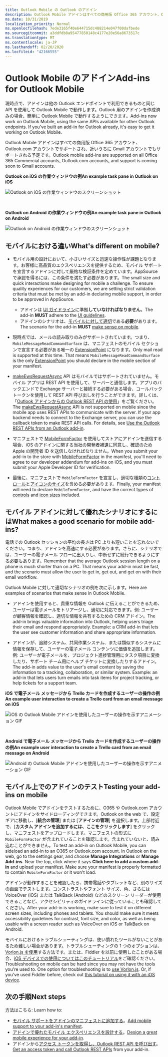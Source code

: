 ```yaml
---
title: Outlook Mobile の Outlook のアドイン
description: Outlook Mobile アドインはすべての商用版 Office 365 アカウント、Outlook.com アカウントでサポートされ、近いうちに Gmail アカウントでもサポートされる予定です。
ms.date: 10/31/2019
localization_priority: Normal
ms.openlocfilehash: 7ede3165f40e644715dc488214e047f00dafbede
ms.sourcegitcommit: a3ddfdb8a95477850148c4177e20e56a8673517c
ms.translationtype: MT
ms.contentlocale: ja-JP
ms.lasthandoff: 02/20/2020
ms.locfileid: "42166555"
---
```

# <a name="add-ins-for-outlook-mobile"></a><span data-ttu-id="0b43e-103">Outlook Mobile のアドイン</span><span class="sxs-lookup"><span data-stu-id="0b43e-103">Add-ins for Outlook Mobile</span></span>

<span data-ttu-id="0b43e-p101">現時点で、アドインは他の Outlook エンドポイントで利用できるものと同じ API を使用して Outlook Mobile で動作します。Outlook 用のアドインを作成済みの場合、簡単に Outlook Mobile で動作するようにできます。</span><span class="sxs-lookup"><span data-stu-id="0b43e-p101">Add-ins now work on Outlook Mobile, using the same APIs available for other Outlook endpoints. If you've built an add-in for Outlook already, it's easy to get it working on Outlook Mobile.</span></span>

<span data-ttu-id="0b43e-106">Outlook Mobile アドインはすべての商用版 Office 365 アカウント、Outlook.com アカウントでサポートされ、近いうちに Gmail アカウントでもサポートされる予定です。</span><span class="sxs-lookup"><span data-stu-id="0b43e-106">Outlook mobile add-ins are supported on all Office 365 Commercial accounts, Outlook.com accounts, and support is coming soon to Gmail accounts.</span></span>

<span data-ttu-id="0b43e-107">**Outlook on iOS の作業ウィンドウの例**</span><span class="sxs-lookup"><span data-stu-id="0b43e-107">**An example task pane in Outlook on iOS**</span></span>

![Outlook on iOS の作業ウィンドウのスクリーンショット](../images/outlook-mobile-addin-taskpane.png)

<br/>

<span data-ttu-id="0b43e-109">**Outlook on Android の作業ウィンドウの例**</span><span class="sxs-lookup"><span data-stu-id="0b43e-109">**An example task pane in Outlook on Android**</span></span>

![Outlook on Android の作業ウィンドウのスクリーンショット](../images/outlook-mobile-addin-taskpane-android.png)

## <a name="whats-different-on-mobile"></a><span data-ttu-id="0b43e-111">モバイルにおける違い</span><span class="sxs-lookup"><span data-stu-id="0b43e-111">What's different on mobile?</span></span>

- <span data-ttu-id="0b43e-p102">モバイル用の設計において、小さいサイズと迅速な操作性が課題となります。お客様に高品質のエクスペリエンスを提供するため、モバイル サポートを宣言するアドインに対して厳格な検証条件を定めています。AppSource で承認を得るには、この条件を満たす必要があります。</span><span class="sxs-lookup"><span data-stu-id="0b43e-p102">The small size and quick interactions make designing for mobile a challenge. To ensure quality experiences for our customers, we are setting strict validation criteria that must be met by an add-in declaring mobile support, in order to be approved in AppSource.</span></span>
    - <span data-ttu-id="0b43e-114">アドインは [UI ガイドライン](outlook-addin-design.md)に準拠**していなければなりません**。</span><span class="sxs-lookup"><span data-stu-id="0b43e-114">The add-in **MUST** adhere to the [UI guidelines](outlook-addin-design.md).</span></span>
    - <span data-ttu-id="0b43e-115">アドインのシナリオは、[モバイルに対して適切](#what-makes-a-good-scenario-for-mobile-add-ins)である**必要**があります。</span><span class="sxs-lookup"><span data-stu-id="0b43e-115">The scenario for the add-in **MUST** [make sense on mobile](#what-makes-a-good-scenario-for-mobile-add-ins).</span></span>

- <span data-ttu-id="0b43e-p103">現時点では、メールの読み取りのみがサポートされています。つまり、`MobileMessageReadCommandSurface` は、マニフェストのモバイル セクションで宣言する必要がある唯一の [ExtensionPoint](../reference/manifest/extensionpoint.md) になります。</span><span class="sxs-lookup"><span data-stu-id="0b43e-p103">Only mail read is supported at this time. That means `MobileMessageReadCommandSurface` is the only [ExtensionPoint](../reference/manifest/extensionpoint.md) you should declare in the mobile section of your manifest.</span></span>

- <span data-ttu-id="0b43e-p104">[makeEwsRequestAsync](../reference/objectmodel/preview-requirement-set/office.context.mailbox.md#methods) API はモバイルではサポートされていません。モバイル アプリは REST API を使用して、サーバーと通信します。アプリのバックエンドで Exchange サーバーと接続する必要がある場合、コールバック トークンを使用して REST API 呼び出しを行うことができます。詳しくは、「[Outlook アドインからの Outlook REST API の使用](use-rest-api.md)」をご覧ください。</span><span class="sxs-lookup"><span data-stu-id="0b43e-p104">The [makeEwsRequestAsync](../reference/objectmodel/preview-requirement-set/office.context.mailbox.md#methods) API is not supported on mobile since the mobile app uses REST APIs to communicate with the server. If your app backend needs to connect to the Exchange server, you can use the callback token to make REST API calls. For details, see [Use the Outlook REST APIs from an Outlook add-in](use-rest-api.md).</span></span>

- <span data-ttu-id="0b43e-121">マニフェストで [MobileFormFactor](../reference/manifest/mobileformfactor.md) を使用してストアにアドインを送信する場合、iOS のアドインに関する当社の開発者補遺に同意し、確認のため Apple の開発者 ID を送信しなければなりません。</span><span class="sxs-lookup"><span data-stu-id="0b43e-121">When you submit your add-in to the store with [MobileFormFactor](../reference/manifest/mobileformfactor.md) in the manifest, you'll need to agree to our developer addendum for add-ins on iOS, and you must submit your Apple Developer ID for verification.</span></span>

- <span data-ttu-id="0b43e-122">最後に、マニフェストで `MobileFormFactor` を宣言し、適切な種類の[コントロール](../reference/manifest/control.md)と[アイコンのサイズ](../reference/manifest/icon.md)を含める必要があります。</span><span class="sxs-lookup"><span data-stu-id="0b43e-122">Finally, your manifest will need to declare `MobileFormFactor`, and have the correct types of [controls](../reference/manifest/control.md) and [icon sizes](../reference/manifest/icon.md) included.</span></span>

## <a name="what-makes-a-good-scenario-for-mobile-add-ins"></a><span data-ttu-id="0b43e-123">モバイル アドインに対して優れたシナリオにするには</span><span class="sxs-lookup"><span data-stu-id="0b43e-123">What makes a good scenario for mobile add-ins?</span></span>

<span data-ttu-id="0b43e-p105">電話での Outlook セッションの平均の長さは PC よりも短いことを忘れないでください。つまり、アドインを高速にする必要があります。さらに、シナリオでは、ユーザーの電子メール フローに出入りし、中断せずに続行できるようにする必要もあります。</span><span class="sxs-lookup"><span data-stu-id="0b43e-p105">Remember that the average Outlook session length on a phone is much shorter than on a PC. That means your add-in must be fast, and the scenario must allow the user to get in, get out, and get on with their email workflow.</span></span>

<span data-ttu-id="0b43e-126">Outlook Mobile に対して適切なシナリオの例を次に示します。</span><span class="sxs-lookup"><span data-stu-id="0b43e-126">Here are examples of scenarios that make sense in Outlook Mobile.</span></span>

- <span data-ttu-id="0b43e-p106">アドインを使用すると、貴重な情報を Outlook に伝えることができるため、ユーザーは電子メールをトリアージし、適切に対応できます。例: ユーザーが顧客情報を確認し、適切な情報を共有するための CRM アドイン。</span><span class="sxs-lookup"><span data-stu-id="0b43e-p106">The add-in brings valuable information into Outlook, helping users triage their email and respond appropriately. Example: a CRM add-in that lets the user see customer information and share appropriate information.</span></span>

- <span data-ttu-id="0b43e-p107">アドインが、追跡システム、共同作業システム、または類似するシステムに情報を保存して、ユーザーの電子メール コンテンツに価値を追加します。例: ユーザーが電子メールを、プロジェクト進捗管理用にタスク項目に変換したり、サポート チーム用にヘルプ チケットに変換したりするアドイン。</span><span class="sxs-lookup"><span data-stu-id="0b43e-p107">The add-in adds value to the user's email content by saving the information to a tracking, collaboration, or similar system. Example: an add-in that lets users turn emails into task items for project tracking, or help tickets for a support team.</span></span>

<span data-ttu-id="0b43e-131">**iOS で電子メール メッセージから Trello カードを作成するユーザーの操作の例**</span><span class="sxs-lookup"><span data-stu-id="0b43e-131">**An example user interaction to create a Trello card from an email message on iOS**</span></span>

![iOS の Outlook Mobile アドインを使用したユーザーの操作を示すアニメーション GIF](../images/outlook-mobile-addin-interaction.gif)

<br/>

<span data-ttu-id="0b43e-133">**Android で電子メール メッセージから Trello カードを作成するユーザーの操作の例**</span><span class="sxs-lookup"><span data-stu-id="0b43e-133">**An example user interaction to create a Trello card from an email message on Android**</span></span>

![Android の Outlook Mobile アドインを使用したユーザーの操作を示すアニメーション GIF](../images/outlook-mobile-addin-interaction-android.gif)

## <a name="testing-your-add-ins-on-mobile"></a><span data-ttu-id="0b43e-135">モバイル上でのアドインのテスト</span><span class="sxs-lookup"><span data-stu-id="0b43e-135">Testing your add-ins on mobile</span></span>

<span data-ttu-id="0b43e-p108">Outlook Mobile でアドインをテストするために、O365 や Outlook.com アカウントにアドインをサイドローディングできます。Outlook on the web で、設定ギアに移動し、[**統合の管理**] または [**アドインの管理**] を選択します。上部付近で、[**カスタム アドインを追加するには、ここをクリックします**] をクリックし、マニフェストをアップロードします。マニフェストの形式に `MobileFormFactor` が含まれていることを確認します。含まれていないと、読み込むことができません。</span><span class="sxs-lookup"><span data-stu-id="0b43e-p108">To test an add-in on Outlook Mobile, you can sideload an add-in to an O365 or Outlook.com account. In Outlook on the web, go to the settings gear, and choose **Manage Integrations** or **Manage Add-ins**. Near the top, click where it says **Click here to add a custom add-in** and upload your manifest. Make sure your manifest is properly formatted to contain `MobileFormFactor` or it won't load.</span></span>

<span data-ttu-id="0b43e-p109">アドインが動作することを確認したら、携帯電話やタブレットなど、別のサイズの画面でテストします。コンストラストやフォント サイズ、色、さらには VoiceOver (iOS) または TalkBack (Android) などのスクリーン リーダーが使用できることなど、アクセシビリティのガイドラインに従っていることも確認してください。</span><span class="sxs-lookup"><span data-stu-id="0b43e-p109">After your add-in is working, make sure to test it on different screen sizes, including phones and tablets. You should make sure it meets accessibility guidelines for contrast, font size, and color, as well as being usable with a screen reader such as VoiceOver on iOS or TalkBack on Android.</span></span>

<span data-ttu-id="0b43e-p110">モバイルにおけるトラブルシューティングは、使い慣れたツールがないことがあるため難しい場合があります。トラブルシューティングの 1 つのオプションは、[Vorlon.js を使用](../testing/debug-office-add-ins-on-ipad-and-mac.md)する方法です。または、Fiddler を以前に使用したことがある場合、[iOS デバイスでの使用についてはこのチュートリアル](https://www.telerik.com/blogs/using-fiddler-with-apple-ios-devices)をご確認ください。</span><span class="sxs-lookup"><span data-stu-id="0b43e-p110">Troubleshooting on mobile can be hard since you may not have the tools you're used to. One option for troubleshooting is to [use Vorlon.js](../testing/debug-office-add-ins-on-ipad-and-mac.md). Or, if you've used Fiddler before, check out [this tutorial on using it with an iOS device](https://www.telerik.com/blogs/using-fiddler-with-apple-ios-devices).</span></span>

## <a name="next-steps"></a><span data-ttu-id="0b43e-144">次の手順</span><span class="sxs-lookup"><span data-stu-id="0b43e-144">Next steps</span></span>

<span data-ttu-id="0b43e-145">方法はこちら: </span><span class="sxs-lookup"><span data-stu-id="0b43e-145">Learn how to:</span></span>

- <span data-ttu-id="0b43e-146">[モバイル サポートをアドインのマニフェストに追加する](add-mobile-support.md)。</span><span class="sxs-lookup"><span data-stu-id="0b43e-146">[Add mobile support to your add-in's manifest](add-mobile-support.md).</span></span>
- <span data-ttu-id="0b43e-147">[アドインで優れたモバイル エクスペリエンスを設計する](outlook-addin-design.md)。</span><span class="sxs-lookup"><span data-stu-id="0b43e-147">[Design a great mobile experience for your add-in](outlook-addin-design.md).</span></span>
- <span data-ttu-id="0b43e-148">アドインから[アクセス トークンを取得し、Outlook REST API を呼び出す](use-rest-api.md)。</span><span class="sxs-lookup"><span data-stu-id="0b43e-148">[Get an access token and call Outlook REST APIs](use-rest-api.md) from your add-in.</span></span>

